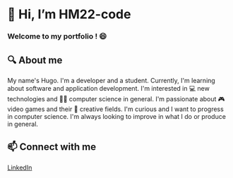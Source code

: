 # 👋 Hi, I’m HM22-code

### Welcome to my portfolio ! 😄

## 🔍 About me

My name's Hugo. 
I'm a developer and a student. Currently, I'm learning about software and application development.
I'm interested in 💻 new technologies and 👨‍💻 computer science in general. 
I'm passionate about 🎮 video games and their 🎨 creative fields. 
I'm curious and I want to progress in computer science. 
I'm always looking to improve in what I do or produce in general.
   
## 📫 Connect with me

[LinkedIn](https://www.linkedin.com/in/hugo-montandon/)
